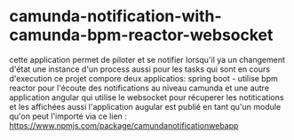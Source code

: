 # camunda-notification-with-camunda-bpm-reactor-websocket

cette application permet de piloter et se notifier lorsqu'il ya un changement d'état une instance d'un process aussi pour les tasks qui sont en cours d'execution
ce projet compore deux applicatios:  spring boot - utilise bpm reactor pour l'écoute des notifications au niveau camunda et une autre application angular qui utilise le websocket pour récuperer les notitications et les affichées
aussi l'application augular est publié en tant qu'un module qu'on peut l'importé via ce lien : 
https://www.npmjs.com/package/camundanotificationwebapp

